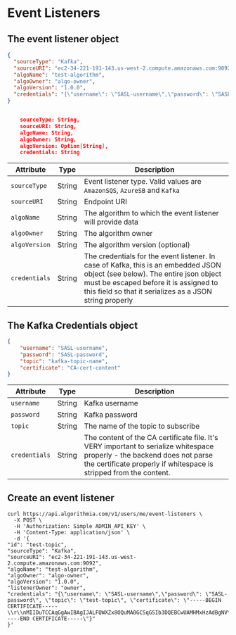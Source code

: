 # Event Listeners

## The event listener object

```json
{
  "sourceType": "Kafka",
  "sourceURI": "ec2-34-221-191-143.us-west-2.compute.amazonaws.com:9092",
  "algoName": "test-algorithm",
  "algoOwner": "algo-owner",
  "algoVersion": "1.0.0",
  "credentials": "{\"username\": \"SASL-username\",\"password\": \"SASL-password\", \"topic\": \"test-topic\", \"certificate\": \"-----BEGIN CERTIFICATE-----\\r\\nMIIDuTCCAqGgAwIBAgIJALFQWXZx8OQuMA0GCSqGSIb3DQEBCwUAMHMxHzAdBgNV\\r\\nBAMMFmNhMS50ZXN0Lmh1c3NlaW5qb2UuaW8xDDAKBgNVBAsMA0RldjETMBEGA1UE\\r\\nCgwKSHVzc2VpbkpvZTESMBAGA1UEBwwJTWVsYm91cm5lMQwwCgYDVQQIDANWSUMx\\r\\nCzAJBgNVBAYTAkFVMB4XDTIwMTEyMzE4NTY0OVoXDTIxMTEyMzE4NTY0OVowczEf\\r\\nMB0GA1UEAwwWY2ExLnRlc3QuaHVzc2VpbmpvZS5pbzEMMAoGA1UECwwDRGV2MRMw\\r\\nEQYDVQQKDApIdXNzZWluSm9lMRIwEAYDVQQHDAlNZWxib3VybmUxDDAKBgNVBAgM\\r\\nA1ZJQzELMAkGA1UEBhMCQVUwggEiMA0GCSqGSIb3DQEBAQUAA4IBDwAwggEKAoIB\\r\\nAQCeDV19eR+ZavTQCRVAnK\\/LAq80WPORYScLZWIPXwHl4QnIqbc7N7Lgt4rYPN20\\r\\njGEnu+FeblahCBPHer36ebKQLv0i4uJiuJwsiIZs1Bijy0td6JeetlHRPC7eUXrH\\r\\ngwOimbeQikXRc5xa2wrsr3DSLcrHGOvy6m+P+1NJu0qx6y\\/FlaOR0veFbko+SqL0\\r\\n7bxtn1ws8mRfgBj7ykKkm\\/GISuDVhrUV6KXGVZ6wNy5emlLTWr20iG+So+TzFCU2\\r\\nmZh7YJ7VV0g6R1xRIG3x0dlGd2St\\/feYpCDesoek56gWf6axZOHbOwiXX6JZRAUD\\r\\ngseUDv+pMf8GE5HwKkrRzV0tAgMBAAGjUDBOMB0GA1UdDgQWBBQiHrM5EwPei3SW\\r\\nhJE8uQUc2J7HNjAfBgNVHSMEGDAWgBQiHrM5EwPei3SWhJE8uQUc2J7HNjAMBgNV\\r\\nHRMEBTADAQH\\/MA0GCSqGSIb3DQEBCwUAA4IBAQBsdDqaHp\\/XnL6C33Yfs1+RA0h1\\r\\nupHAqx4Zd\\/KJctiSAshOfqzANP1tItIj8QXeuBCxuSzUdgzkQVho3Q2ryZHXd80Q\\r\\nnHQFJZ1kxLBblQgjv4oz2CaFM4NbJ0L0eKcbv+OhIp4CH+0w+GjSWNNsTd9pknQ1\\r\\nT1CqGt0GYBD0cZA8+OwaHfw\\/kHm81onn7JLHeMxDb4bP7ATUZ9EPtJD7FNiGDsZY\\r\\nvYEVbEOctPW5bnAksXWpFG\\/v\\/jtOsEXrgoz4GMzrYdLlOPhy06rekDUxwJebCzor\\r\\nAmBJ4EihAQ4Kjc1wNxCMx4VpSCtPjfsLp0WppqObDjPmgI+gUHVLrS0yTBXw\\r\\n-----END CERTIFICATE-----\"}"
}


    sourceType: String,
    sourceURI: String,
    algoName: String,
    algoOwner: String,
    algoVersion: Option[String],
    credentials: String

```

|Attribute|Type|Description|
|-|-|-|
|`sourceType`|String|Event listener type. Valid values are `AmazonSQS`, `AzureSB` and `Kafka`|
|`sourceURI`|String|Endpoint URI|
|`algoName`|String|The algorithm to which the event listener will provide data|
|`algoOwner`|String|The algorithm owner|
|`algoVersion`|String|The algorithm version (optional)|
|`credentials`|String|The credentials for the event listener. In case of Kafka, this is an embedded JSON object (see below). The entire json object must be escaped before it is assigned to this field so that it serializes as a JSON string properly |


## The Kafka Credentials object

```json
{
    "username": "SASL-username",
    "password": "SASL-password",
    "topic": "kafka-topic-name",
    "certificate": "CA-cert-content"
}
```

|Attribute|Type|Description|
|-|-|-|
|`username`|String|Kafka username |
|`password`|String|Kafka password|
|`topic`|String|The name of the topic to subscribe|
|`credentials`|String|The content of the CA certificate file. It's VERY important to serialize whitespace properly - the backend does not parse the certificate properly if whitespace is stripped from the content. 


## Create an event listener

```shell
curl https://api.algorithmia.com/v1/users/me/event-listeners \
  -X POST \
  -H 'Authorization: Simple ADMIN_API_KEY' \
  -H 'Content-Type: application/json' \
  -d '{
"id": "test-topic",
"sourceType": "Kafka",
"sourceURI": "ec2-34-221-191-143.us-west-2.compute.amazonaws.com:9092",
"algoName": "test-algorithm",
"algoOwner": "algo-owner",
"algoVersion": "1.0.0",
"listenerOwner": "owner",
"credentials": "{\"username\": \"SASL-username\",\"password\": \"SASL-password\", \"topic\": \"test-topic\", \"certificate\": \"-----BEGIN CERTIFICATE-----\\r\\nMIIDuTCCAqGgAwIBAgIJALFQWXZx8OQuMA0GCSqGSIb3DQEBCwUAMHMxHzAdBgNV\\r\\nBAMMFmNhMS50ZXN0Lmh1c3NlaW5qb2UuaW8xDDAKBgNVBAsMA0RldjETMBEGA1UE\\r\\nCgwKSHVzc2VpbkpvZTESMBAGA1UEBwwJTWVsYm91cm5lMQwwCgYDVQQIDANWSUMx\\r\\nCzAJBgNVBAYTAkFVMB4XDTIwMTEyMzE4NTY0OVoXDTIxMTEyMzE4NTY0OVowczEf\\r\\nMB0GA1UEAwwWY2ExLnRlc3QuaHVzc2VpbmpvZS5pbzEMMAoGA1UECwwDRGV2MRMw\\r\\nEQYDVQQKDApIdXNzZWluSm9lMRIwEAYDVQQHDAlNZWxib3VybmUxDDAKBgNVBAgM\\r\\nA1ZJQzELMAkGA1UEBhMCQVUwggEiMA0GCSqGSIb3DQEBAQUAA4IBDwAwggEKAoIB\\r\\nAQCeDV19eR+ZavTQCRVAnK\\/LAq80WPORYScLZWIPXwHl4QnIqbc7N7Lgt4rYPN20\\r\\njGEnu+FeblahCBPHer36ebKQLv0i4uJiuJwsiIZs1Bijy0td6JeetlHRPC7eUXrH\\r\\ngwOimbeQikXRc5xa2wrsr3DSLcrHGOvy6m+P+1NJu0qx6y\\/FlaOR0veFbko+SqL0\\r\\n7bxtn1ws8mRfgBj7ykKkm\\/GISuDVhrUV6KXGVZ6wNy5emlLTWr20iG+So+TzFCU2\\r\\nmZh7YJ7VV0g6R1xRIG3x0dlGd2St\\/feYpCDesoek56gWf6axZOHbOwiXX6JZRAUD\\r\\ngseUDv+pMf8GE5HwKkrRzV0tAgMBAAGjUDBOMB0GA1UdDgQWBBQiHrM5EwPei3SW\\r\\nhJE8uQUc2J7HNjAfBgNVHSMEGDAWgBQiHrM5EwPei3SWhJE8uQUc2J7HNjAMBgNV\\r\\nHRMEBTADAQH\\/MA0GCSqGSIb3DQEBCwUAA4IBAQBsdDqaHp\\/XnL6C33Yfs1+RA0h1\\r\\nupHAqx4Zd\\/KJctiSAshOfqzANP1tItIj8QXeuBCxuSzUdgzkQVho3Q2ryZHXd80Q\\r\\nnHQFJZ1kxLBblQgjv4oz2CaFM4NbJ0L0eKcbv+OhIp4CH+0w+GjSWNNsTd9pknQ1\\r\\nT1CqGt0GYBD0cZA8+OwaHfw\\/kHm81onn7JLHeMxDb4bP7ATUZ9EPtJD7FNiGDsZY\\r\\nvYEVbEOctPW5bnAksXWpFG\\/v\\/jtOsEXrgoz4GMzrYdLlOPhy06rekDUxwJebCzor\\r\\nAmBJ4EihAQ4Kjc1wNxCMx4VpSCtPjfsLp0WppqObDjPmgI+gUHVLrS0yTBXw\\r\\n-----END CERTIFICATE-----\"}"
}'
```
